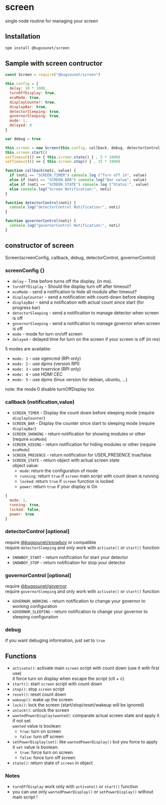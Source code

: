 # screen

single node routine for managing your screen

## Installation

```sh
npm install @bugsounet/screen
```

## Sample with screen contructor

```js
const Screen = require("@bugsounet/screen")

this.config = {
  delay: 10 * 1000,
  turnOffDisplay: true,
  ecoMode: true,
  displayCounter: true,
  displayBar: true,
  detectorSleeping: true,
  governorSleeping: true,
  mode: 1,
  delayed: 0
}

var debug = true

this.screen = new Screen(this.config, callback, debug, detectorControl, governorControl)
this.screen.start()
setTimeout(() => { this.screen.state() } , 5 * 1000)
setTimeout(() => { this.screen.stop() } , 15 * 1000)

function callback(noti, value) {
  if (noti == "SCREEN_TIMER") console.log ("Turn off in", value)
  else if (noti == "SCREEN_BAR") console.log("Bar value", value)
  else if (noti == "SCREEN_STATE") console.log ("Status:", value)
  else console.log("Screen Notification:", noti)
}

function detectorControl(noti) {
  console.log("detectorControl Notification:", noti)
}

function governorControl(noti) {
  console.log("governorControl Notification:", noti)
}
```

## constructor of screen

Screen(screenConfig, callback, debug, detectorControl, governorControl)

### screenConfig {}

- `delay` - Time before turns off the display. (in ms).
- `turnOffDisplay` - Should the display turn off after timeout?
- `ecoMode` - send a notification to hide all module after timeout?
- `displayCounter` - send a notification with count-down before sleeping
- `displayBar` - send a notification with actual count since start (for progress bar)
- `detectorSleeping` - send a notification to manage detector when screen is off
- `governorSleeping` - send a notification to manage governor when screen is off
- `mode` - mode for turn on/off screen
- `delayed` - delayed time for turn on the screen if your screen is off (in ms)

5 modes are available:
 - `mode: 1` - use vgencmd (RPI only)
 - `mode: 2` - use dpms (version RPI)
 - `mode: 3` - use tvservice (RPI only)
 - `mode: 4` - use HDMI CEC
 - `mode: 5` - use dpms (linux version for debian, ubuntu, ...)

note: the mode 0 disable turnOffDisplay too

### callback (notification,value)

- `SCREEN_TIMER` - Display the count down before sleeping mode (require `displayCounter`)
- `SCREEN_BAR` - Display the counter since start to sleeping mode (require `displayBar`)
- `SCREEN_SHOWING` - return notification for showing modules or other (require `ecoMode`)
- `SCREEN_HIDING` - return notification for hiding modules or other (require `ecoMode`)
- `SCREEN_PRESENCE` - return notification for USER_PRESENCE true/false
- `SCREEN_STATE` - return object with actual screen state<br>
object value:
  * `mode`: return the configuration of mode
  * `running`: return `true` if `screen` main script with count down is running
  * `locked`: return `true` if `screen` function is locked
  * `power`: return `true` if your display is On
```js
{
  mode: 1,
  running: true,
  locked: false,
  power: true
}
```
### detectorControl [optional]

require [@bugsounet/snowboy](https://www.npmjs.com/package/@bugsounet/snowboy) or compatible<br>
require `detectorSleeping` and only work with `activate()` or `start()` function

- `SNOWBOY_START` - return notification for start your detector
- `SNOWBOY_STOP` - return notification for stop your detector

### governorControl [optional]

require [@bugsounet/governor](https://www.npmjs.com/package/@bugsounet/governor)<br>
require `governorSleeping` and only work with `activate()` or `start()` function

- `GOVERNOR_WORKING` - return notification to change your governor to working configuration
- `GOVERNOR_SLEEPING` - return notification to change your governor to sleeping configuration

### debug

if you want debuging information, just set to `true`

## Functions
 * `activate()`: activate main `screen` script with count down (use it with first use)<br>
 it force turn on display when escape the script (ctl + c)
 * `start()`: start `screen` script with count down
 * `stop()`: stop `screen` script
 * `reset()`: reset count down
 * `wakeup()`: wake up the screen
 * `lock()`: lock the screen (start/stop/reset/wakeup will be ignored)
 * `unlock()`: unlock the screen
 * `wantedPowerDisplay(wanted)`: comparate actual screen state and apply it if not set.<br>
  `wanted` value is boolean:
   * `true`: turn on screen
   * `false`: turn off screen 
 * `setPowerDisplay(set)`: like `wantedPowerDisplay()` but you force to apply it
  `set` value is boolean:
   * `true`: force turn on screen
   * `false`: force turn off screen
 * `state()`: return state of `screen` in object

### Notes
 * `turnOffDisplay` work only with `activate()` or `start()` function
 * you can use only `wantedPowerDisplay()` or `setPowerDisplay()` without main script !
